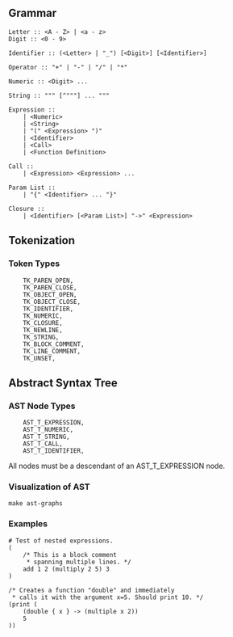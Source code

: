 ## Grammar

```
Letter :: <A - Z> | <a - z>
Digit :: <0 - 9>

Identifier :: (<Letter> | "_") [<Digit>] [<Identifier>]

Operator :: "+" | "-" | "/" | "*"

Numeric :: <Digit> ...

String :: """ [^"""] ... """

Expression ::
    | <Numeric>
    | <String>
    | "(" <Expression> ")"
    | <Identifier>
    | <Call>
    | <Function Definition>

Call ::
    | <Expression> <Expression> ...

Param List ::
    | "{" <Identifier> ... "}"

Closure ::
    | <Identifier> [<Param List>] "->" <Expression> 

```

## Tokenization

### Token Types

```
    TK_PAREN_OPEN,
    TK_PAREN_CLOSE,
    TK_OBJECT_OPEN,
    TK_OBJECT_CLOSE,
    TK_IDENTIFIER,
    TK_NUMERIC,
    TK_CLOSURE,
    TK_NEWLINE,
    TK_STRING,
    TK_BLOCK_COMMENT,
    TK_LINE_COMMENT,
    TK_UNSET,
```

## Abstract Syntax Tree

### AST Node Types

```
    AST_T_EXPRESSION,
    AST_T_NUMERIC,
    AST_T_STRING,
    AST_T_CALL,
    AST_T_IDENTIFIER,
```

All nodes must be a descendant of an AST_T_EXPRESSION node.

### Visualization of AST

```
make ast-graphs
```

### Examples

```
# Test of nested expressions.
(
    /* This is a block comment
     * spanning multiple lines. */
    add 1 2 (multiply 2 5) 3
)
```

```
/* Creates a function "double" and immediately
 * calls it with the argument x=5. Should print 10. */
(print (
    (double { x } -> (multiple x 2))
    5
))
```